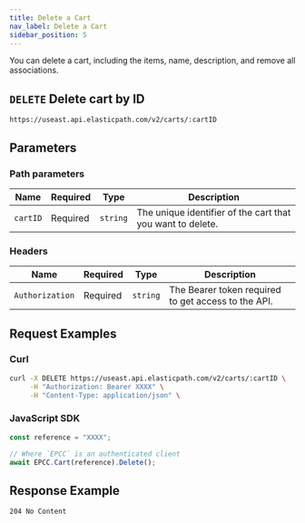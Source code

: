 ```yaml
---
title: Delete a Cart
nav_label: Delete a Cart
sidebar_position: 5
---
```


You can delete a cart, including the items, name, description, and remove all associations.

## `DELETE` Delete cart by ID

```http
https://useast.api.elasticpath.com/v2/carts/:cartID
```

## Parameters

### Path parameters

| Name        | Required | Type     | Description                                      |
| ----------- | -------- | -------- | ------------------------------------------------ |
| `cartID` | Required | `string` | The unique identifier of the cart that you want to delete. |

### Headers

| Name            | Required | Type     | Description                                         |
| --------------- | -------- | -------- | --------------------------------------------------- |
| `Authorization` | Required | `string` | The Bearer token required to get access to the API. |

## Request Examples

### Curl

```bash
curl -X DELETE https://useast.api.elasticpath.com/v2/carts/:cartID \
     -H "Authorization: Bearer XXXX" \
     -H "Content-Type: application/json" \
```

### JavaScript SDK

```javascript
const reference = "XXXX";

// Where `EPCC` is an authenticated client
await EPCC.Cart(reference).Delete();
```

## Response Example

`204 No Content`
